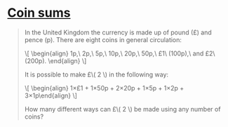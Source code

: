 # [Coin sums](https://projecteuler.net/problem=31)

> In the United Kingdom the currency is made up of pound (£) and pence (p). There are eight coins in general circulation:
> 
> \\[
> \begin{align}
> 1p,\ 2p,\ 5p,\ 10p,\ 20p,\ 50p,\ £1\ (100p),\ and £2\ (200p).
> \end{align}
> \\]
> 
> It is possible to make £\\( 2 \\) in the following way:
> 
> \\[
> \begin{align}
> 1×£1 + 1×50p + 2×20p + 1×5p + 1×2p + 3×1p\end{align}
> \\]
> 
> How many different ways can £\\( 2 \\) be made using any number of coins?
